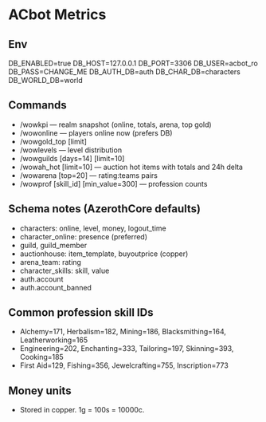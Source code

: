 ACbot Metrics
==============

Env
---

DB_ENABLED=true
DB_HOST=127.0.0.1
DB_PORT=3306
DB_USER=acbot_ro
DB_PASS=CHANGE_ME
DB_AUTH_DB=auth
DB_CHAR_DB=characters
DB_WORLD_DB=world

Commands
--------

- /wowkpi — realm snapshot (online, totals, arena, top gold)
- /wowonline — players online now (prefers DB)
- /wowgold_top [limit]
- /wowlevels — level distribution
- /wowguilds [days=14] [limit=10]
- /wowah_hot [limit=10] — auction hot items with totals and 24h delta
- /wowarena [top=20] — rating:teams pairs
- /wowprof [skill_id] [min_value=300] — profession counts

Schema notes (AzerothCore defaults)
-----------------------------------

- characters: online, level, money, logout_time
- character_online: presence (preferred)
- guild, guild_member
- auctionhouse: item_template, buyoutprice (copper)
- arena_team: rating
- character_skills: skill, value
- auth.account
- auth.account_banned

Common profession skill IDs
---------------------------

- Alchemy=171, Herbalism=182, Mining=186, Blacksmithing=164, Leatherworking=165
- Engineering=202, Enchanting=333, Tailoring=197, Skinning=393, Cooking=185
- First Aid=129, Fishing=356, Jewelcrafting=755, Inscription=773

Money units
-----------

- Stored in copper. 1g = 100s = 10000c.

